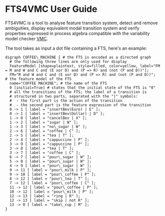 # FTS4VMC User Guide #

FTS4VMC is a tool to analyse feature transition system, detect and remove ambiguities,
display equivalent modal transition system and verify properties expressed in process algebra
compatible with the variability model checker [VMC](http://fmtlab.isti.cnr.it/vmc/V6.4/vmc.html).

The tool takes as input a dot file containing a FTS, here's an example:

~~~~
digraph COFFEE\_MACHINE { # the FTS is encoded as a directed graph
  # the following three lines are only used for display
  FeatureModel [shape=plaintext, style=filled, color=yellow, label="FM = M and W and C and (E xor D) and (P => R) and (not (P and D))"];
  FM="M and W and C and (E xor D) and (P => R) and (not (P and D))";    # the feature model of the FTS
  name="COFFEE MACHINE"; # the name of the FTS
  0 [initial=True] # states that the initial state of the FTS is "0"
  # all the transitions of the FTS; the label of a transition is 
  # structured in two parts, separated with the "|" symbols:
  #  - the first part is the action of the transition
  #  - the second part is the feature expression of the transition
  0 -> 1 [ label = "insertBev(Euro) | E" ];
  0 -> 1 [ label = "insertBev(Dollar) | D" ];
  1 -> 0 [ label = "cancelBev | X" ];  
  1 -> 2 [ label = "sugar | W" ];
  1 -> 3 [ label = "no\_sugar | W" ];
  2 -> 6 [ label = "coffee | C" ];
  2 -> 5 [ label = "tea | T" ];
  2 -> 4 [ label = "cappuccino | P" ];
  3 -> 9 [ label = "cappuccino | P" ];
  3 -> 8 [ label = "tea | T" ];
  3 -> 7 [ label = "coffee | C" ];
  6 -> 7 [ label = "pour\_sugar | W" ];
  5 -> 8 [ label = "pour\_sugar | W" ];
  4 -> 9 [ label = "pour\_sugar | W" ];
  9 -> 11 [ label = "pour\_milk | P" ];
  9 -> 10 [ label = "pour\_coffee | P" ];
  8 -> 12 [ label = "pour\_tea | T" ];
  7 -> 12 [ label = "pour\_coffee | C" ];
  11 -> 12 [ label = "pour\_coffee | P" ];
  10 -> 12 [ label = "pour\_milk | P" ];
  12 -> 13 [ label = "ring | R" ];
  12 -> 13 [ label = "skip | not R" ];
  13 -> 0 [ label = "take\_cup | M" ];
}
~~~~
